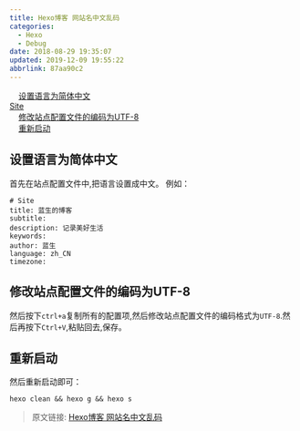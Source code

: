 ```yaml
---
title: Hexo博客 网站名中文乱码
categories: 
  - Hexo
  - Debug
date: 2018-08-29 19:35:07
updated: 2019-12-09 19:55:22
abbrlink: 87aa90c2
---
```

<div id='my_toc'>&nbsp;&nbsp;&nbsp;&nbsp;<a href="/blog/87aa90c2/#设置语言为简体中文">设置语言为简体中文</a><br/><a href="/blog/87aa90c2/#Site">Site</a><br/>&nbsp;&nbsp;&nbsp;&nbsp;<a href="/blog/87aa90c2/#修改站点配置文件的编码为UTF-8">修改站点配置文件的编码为UTF-8</a><br/>&nbsp;&nbsp;&nbsp;&nbsp;<a href="/blog/87aa90c2/#重新启动">重新启动</a><br/></div><!--more-->
<script>if (navigator.platform.search('arm')==-1){document.getElementById('my_toc').style.display = 'none';}
var e,p = document.getElementsByTagName('p');while (p.length>0) {e = p[0];e.parentElement.removeChild(e);}
</script>

<!--end-->
## 设置语言为简体中文 ##
首先在站点配置文件中,把语言设置成中文。
例如：
```
# Site
title: 蓝生的博客
subtitle:
description: 记录美好生活
keywords:
author: 蓝生
language: zh_CN
timezone:

```
## 修改站点配置文件的编码为UTF-8 ##
然后按下`ctrl+a`复制所有的配置项,然后修改站点配置文件的编码格式为`UTF-8`.然后再按下`Ctrl+V`,粘贴回去,保存。
## 重新启动 ##
然后重新启动即可：
```
hexo clean && hexo g && hexo s
```

>原文链接: [Hexo博客 网站名中文乱码](https://lanlan2017.github.io/blog/87aa90c2/)
